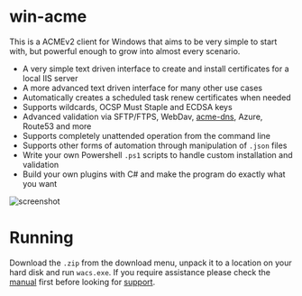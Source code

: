 # win-acme
This is a ACMEv2 client for Windows that aims to be very simple to start with, 
but powerful enough to grow into almost every scenario.

- A very simple text driven interface to create and install certificates for a local IIS server
- A more advanced text driven interface for many other use cases
- Automatically creates a scheduled task renew certificates when needed
- Supports wildcards, OCSP Must Staple and ECDSA keys
- Advanced validation via SFTP/FTPS, WebDav, [acme-dns](https://github.com/joohoi/acme-dns), Azure, Route53 and more
- Supports completely unattended operation from the command line
- Supports other forms of automation through manipulation of `.json` files
- Write your own Powershell `.ps1` scripts to handle custom installation and validation
- Build your own plugins with C# and make the program do exactly what you want

![screenshot](https://i.imgur.com/vRXYw9V.png)

# Running
Download the `.zip` from the download menu, unpack it to a location on your hard disk
and run `wacs.exe`. If you require assistance please check the [manual](/win-acme/manual/)
first before looking for [support](/win-acme/support/).